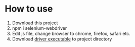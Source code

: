 # How to use

1. Download this project
2. npm i selenium-webdriver
3. Edit js file, change browser to chrome, firefox, safari etc.
4. Download [driver executable](https://selenium.dev/selenium/docs/api/javascript/index.html) to project directory